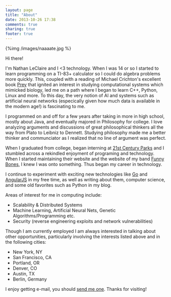 ```yaml
---
layout: page
title: "About"
date: 2013-10-26 17:38
comments: true
sharing: true
footer: true
---
```


{%img /images/naaaate.jpg %}

Hi there!

I'm Nathan LeClaire and I &lt;3 technology.  When I was 14 or so I started to learn programming on a TI-83+ calculator so I could do algebra problems more quickly.  This, coupled with a reading of Michael Crichton's excellent book [Prey](http://www.amazon.com/gp/product/0061703087/ref=as_li_tf_tl?ie=UTF8&camp=1789&creative=9325&creativeASIN=0061703087&linkCode=as2&tag=natlecwrionbu-20) that ignited an interest in studying computational systems which mimicked biology, led me on a path where I began to learn C++, Python, Linux and more.  To this day, the very notion of AI and systems such as artificial neural networks (especically given how much data is available in the modern age!) is fascinating to me.

I programmed on and off for a few years after taking in more in high school, mostly about Java, and eventually majored in Philosophy for college.  I love analyzing arguments and discussions of great philosophical thinkers all the way from Plato to Leibniz to Dennett.  Studying philosophy made me a better thinker and communciator as I realized that no line of argument was perfect.

When I graduated from college, began interning at [21st Century Parks](http://21cparks.org) and I stumbled across a rekindled enjoyment of programing and technology.  When I started maintaining their website and the website of my band [Funny Bones](http://funnybonesbeats.org), I knew I was onto something.  Thus began my career in technology.

I continue to experiment with exciting new technologies like [Go](http://golang.org) and [AngularJS](http://angularjs.org) in my free time, as well as writing about them, computer science, and some old favorites such as Python in my blog.

Areas of interest for me in computing include:

* Scalability & Distributed Systems
* Machine Learning, Artificial Neural Nets, Genetic Algorithms/Programming etc.
* Security (reverse engineering exploits and network vulnerabilities)

Though I am currently employed I am always interested in talking about other opportunities, particularly involving the interests listed above and in the following cities:

* New York, NY
* San Francisco, CA
* Portland, OR
* Denver, CO
* Austin, TX
* Berlin, Germany

I enjoy getting e-mail, you should <a href="mailto:nathanleclaire@gmail.com">send me one</a>.  Thanks for visiting!
